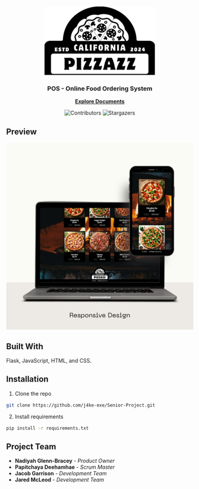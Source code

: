 <p align="center">
  <a href="https://github.com/j4ke-exe/Senior-Project">
    <img src="static/images/logo.svg" alt="Logo" width="300" height="185">
  </a>
</p>

<h3 align="center">
  POS - Online Food Ordering System
</h3>

<p align="center">
  <a href="https://github.com/j4ke-exe/Senior-Project"><strong>Explore Documents</strong></a>
</p>

<p align="center">
  <img src="https://img.shields.io/github/contributors/j4ke-exe/Senior-Project?color=dark-green" alt="Contributors"> 
  <img src="https://img.shields.io/github/stars/j4ke-exe/Senior-Project?style=social" alt="Stargazers">
</p>

## Preview

![Screen Shot](https://github.com/j4ke-exe/Senior-Project/blob/main/readme/images/preview.png)

## Built With

Flask, JavaScript, HTML, and CSS.

## Installation

1. Clone the repo

```sh
git clone https://github.com/j4ke-exe/Senior-Project.git
```

2. Install requirements

```sh
pip install -r requirements.txt
```

## Project Team

* **Nadiyah Glenn-Bracey** - *Product Owner*
* **Papitchaya Deehamhae** - *Scrum Master*
* **Jacob Garrison** - *Development Team*
* **Jared McLeod** - *Development Team*
